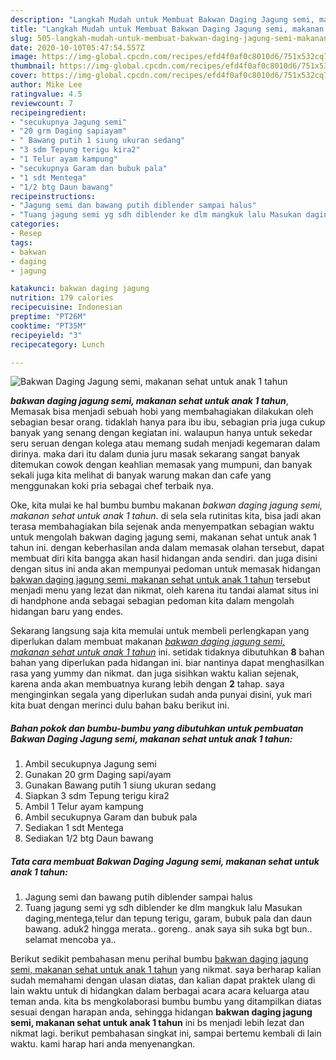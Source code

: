 ```yaml
---
description: "Langkah Mudah untuk Membuat Bakwan Daging Jagung semi, makanan sehat untuk anak 1 tahun, Enak Banget"
title: "Langkah Mudah untuk Membuat Bakwan Daging Jagung semi, makanan sehat untuk anak 1 tahun, Enak Banget"
slug: 505-langkah-mudah-untuk-membuat-bakwan-daging-jagung-semi-makanan-sehat-untuk-anak-1-tahun-enak-banget
date: 2020-10-10T05:47:54.557Z
image: https://img-global.cpcdn.com/recipes/efd4f0af0c8010d6/751x532cq70/bakwan-daging-jagung-semi-makanan-sehat-untuk-anak-1-tahun-foto-resep-utama.jpg
thumbnail: https://img-global.cpcdn.com/recipes/efd4f0af0c8010d6/751x532cq70/bakwan-daging-jagung-semi-makanan-sehat-untuk-anak-1-tahun-foto-resep-utama.jpg
cover: https://img-global.cpcdn.com/recipes/efd4f0af0c8010d6/751x532cq70/bakwan-daging-jagung-semi-makanan-sehat-untuk-anak-1-tahun-foto-resep-utama.jpg
author: Mike Lee
ratingvalue: 4.5
reviewcount: 7
recipeingredient:
- "secukupnya Jagung semi"
- "20 grm Daging sapiayam"
- " Bawang putih 1 siung ukuran sedang"
- "3 sdm Tepung terigu kira2"
- "1 Telur ayam kampung"
- "secukupnya Garam dan bubuk pala"
- "1 sdt Mentega"
- "1/2 btg Daun bawang"
recipeinstructions:
- "Jagung semi dan bawang putih diblender sampai halus"
- "Tuang jagung semi yg sdh diblender ke dlm mangkuk lalu Masukan daging,mentega,telur dan tepung terigu, garam, bubuk pala dan daun bawang. aduk2 hingga merata.. goreng.. anak saya sih suka bgt bun.. selamat mencoba ya.."
categories:
- Resep
tags:
- bakwan
- daging
- jagung

katakunci: bakwan daging jagung 
nutrition: 179 calories
recipecuisine: Indonesian
preptime: "PT26M"
cooktime: "PT35M"
recipeyield: "3"
recipecategory: Lunch

---
```



![Bakwan Daging Jagung semi, makanan sehat untuk anak 1 tahun](https://img-global.cpcdn.com/recipes/efd4f0af0c8010d6/751x532cq70/bakwan-daging-jagung-semi-makanan-sehat-untuk-anak-1-tahun-foto-resep-utama.jpg)

<b><i>bakwan daging jagung semi, makanan sehat untuk anak 1 tahun</i></b>, Memasak bisa menjadi sebuah hobi yang membahagiakan dilakukan oleh sebagian besar orang. tidaklah hanya para ibu ibu, sebagian pria juga cukup banyak yang senang dengan kegiatan ini. walaupun hanya untuk sekedar seru seruan dengan kolega atau memang sudah menjadi kegemaran dalam dirinya. maka dari itu dalam dunia juru masak sekarang sangat banyak ditemukan cowok dengan keahlian memasak yang mumpuni, dan banyak sekali juga kita melihat di banyak warung makan dan cafe yang menggunakan koki pria sebagai chef terbaik nya.



Oke, kita mulai ke hal bumbu bumbu makanan <i>bakwan daging jagung semi, makanan sehat untuk anak 1 tahun</i>. di sela sela rutinitas kita, bisa jadi akan terasa membahagiakan bila sejenak anda menyempatkan sebagian waktu untuk mengolah bakwan daging jagung semi, makanan sehat untuk anak 1 tahun ini. dengan keberhasilan anda dalam memasak olahan tersebut, dapat membuat diri kita bangga akan hasil hidangan anda sendiri. dan juga disini dengan situs ini anda akan mempunyai pedoman untuk memasak hidangan <u>bakwan daging jagung semi, makanan sehat untuk anak 1 tahun</u> tersebut menjadi menu yang lezat dan nikmat, oleh karena itu tandai alamat situs ini di handphone anda sebagai sebagian pedoman kita dalam mengolah hidangan baru yang endes.


Sekarang langsung saja kita memulai untuk membeli perlengkapan yang diperlukan dalam membuat makanan <u><i>bakwan daging jagung semi, makanan sehat untuk anak 1 tahun</i></u> ini. setidak tidaknya dibutuhkan <b>8</b> bahan bahan yang diperlukan pada hidangan ini. biar nantinya dapat menghasilkan rasa yang yummy dan nikmat. dan juga sisihkan waktu kalian sejenak, karena anda akan membuatnya kurang lebih dengan <b>2</b> tahap. saya menginginkan segala yang diperlukan sudah anda punyai disini, yuk mari kita buat dengan merinci dulu bahan baku berikut ini.

<!--inarticleads1-->

##### Bahan pokok dan bumbu-bumbu yang dibutuhkan untuk pembuatan Bakwan Daging Jagung semi, makanan sehat untuk anak 1 tahun:

1. Ambil secukupnya Jagung semi
1. Gunakan 20 grm Daging sapi/ayam
1. Gunakan  Bawang putih 1 siung ukuran sedang
1. Siapkan 3 sdm Tepung terigu kira2
1. Ambil 1 Telur ayam kampung
1. Ambil secukupnya Garam dan bubuk pala
1. Sediakan 1 sdt Mentega
1. Sediakan 1/2 btg Daun bawang




<!--inarticleads2-->

##### Tata cara membuat Bakwan Daging Jagung semi, makanan sehat untuk anak 1 tahun:

1. Jagung semi dan bawang putih diblender sampai halus
1. Tuang jagung semi yg sdh diblender ke dlm mangkuk lalu Masukan daging,mentega,telur dan tepung terigu, garam, bubuk pala dan daun bawang. aduk2 hingga merata.. goreng.. anak saya sih suka bgt bun.. selamat mencoba ya..




Berikut sedikit pembahasan menu perihal bumbu <u>bakwan daging jagung semi, makanan sehat untuk anak 1 tahun</u> yang nikmat. saya berharap kalian sudah memahami dengan ulasan diatas, dan kalian dapat praktek ulang di lain waktu untuk di hidangkan dalam berbagai acara acara keluarga atau teman anda. kita bs mengkolaborasi bumbu bumbu yang ditampilkan diatas sesuai dengan harapan anda, sehingga hidangan <b>bakwan daging jagung semi, makanan sehat untuk anak 1 tahun</b> ini bs menjadi lebih lezat dan nikmat lagi. berikut pembahasan singkat ini, sampai bertemu kembali di lain waktu. kami harap hari anda menyenangkan.
